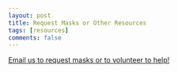 ```yaml
---
layout: post
title: Request Masks or Other Resources
tags: [resources]
comments: false
---
```


[Email us to request masks or to volunteer to help!](mailto:greenvillescmaskbloc@proton.me)
